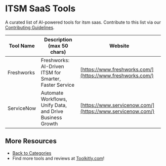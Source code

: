 # ITSM SaaS Tools

A curated list of AI-powered tools for itsm saas. Contribute to this list via our [Contributing Guidelines](https://github.com/ToolkitlyAI/awesome-ai-tools/blob/master/CONTRIBUTING.md).

| Tool Name | Description (max 50 chars) | Website |
|-----------|----------------------------|---------|
| Freshworks | Freshworks: AI-Driven ITSM for Smarter, Faster Service | [https://www.freshworks.com/](https://www.freshworks.com/) |
| ServiceNow | Automate Workflows, Unify Data, and Drive Business Growth | [https://www.servicenow.com/](https://www.servicenow.com/) |

## More Resources
- [Back to Categories](https://github.com/ToolkitlyAI/awesome-ai-tools/blob/master/README.md)
- Find more tools and reviews at [Toolkitly.com](https://toolkitly.com)!
